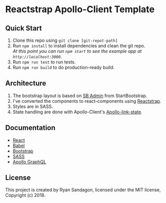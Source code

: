 # Reactstrap Apollo-Client Template

## Quick Start

1. Clone this repo using `git clone [git-repot-path]`
1. Run `npm install` to install dependencies and clean the git repo.<br />
   *At this point you can run `npm start` to see the example app at `http://localhost:3000`.*
1. Run `npm run test` to run tests.
1. Run `npm run build` to do production-ready build.

## Architecture
1. The bootstrap layout is based on [SB Admin](https://startbootstrap.com/template-overviews/sb-admin/) from StartBootstrap.
1. I've converted the components to react-components using [Reactstrap](https://reactstrap.github.io/).
1. Styles are in SASS.
1. State handling are done with Apollo-Client's [Apollo-link-state](https://github.com/apollographql/apollo-link-state).

## Documentation

- [React](https://facebook.github.io/react/)
- [Babel](https://babeljs.io/)
- [Bootstrap](https://getbootstrap.com/docs/4.0/getting-started/introduction/)
- [SASS](https://sass-lang.com/guide)
- [Apollo GraphQL](https://www.apollographql.com/)

## License

This project is created by Ryan Sandagon, licensed under the MIT license, Copyright (c) 2018. 